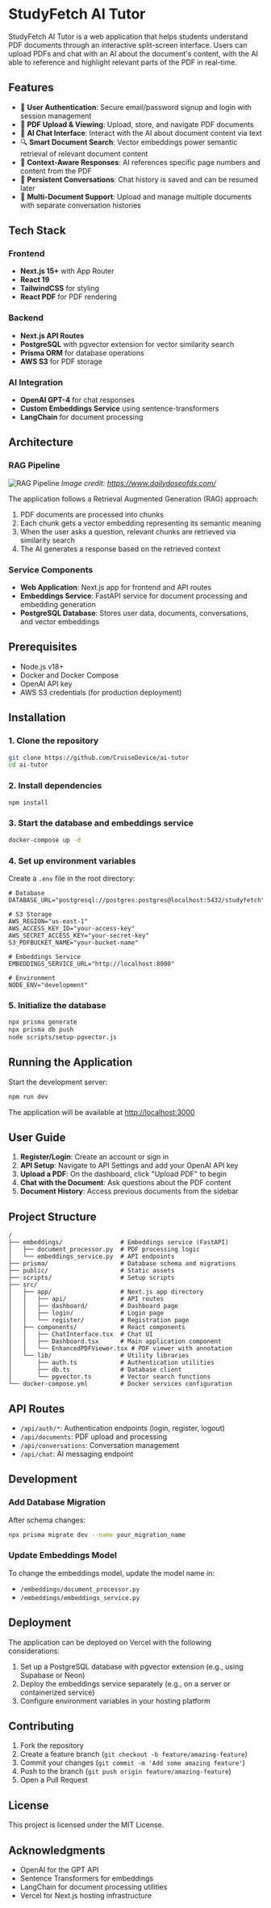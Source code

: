 # StudyFetch AI Tutor

StudyFetch AI Tutor is a web application that helps students understand PDF documents through an interactive split-screen interface. Users can upload PDFs and chat with an AI about the document's content, with the AI able to reference and highlight relevant parts of the PDF in real-time.

## Features

- 🔐 **User Authentication**: Secure email/password signup and login with session management
- 📄 **PDF Upload & Viewing**: Upload, store, and navigate PDF documents
- 💬 **AI Chat Interface**: Interact with the AI about document content via text
- 🔍 **Smart Document Search**: Vector embeddings power semantic retrieval of relevant document content
- 📌 **Context-Aware Responses**: AI references specific page numbers and content from the PDF
- 📝 **Persistent Conversations**: Chat history is saved and can be resumed later
- 🔄 **Multi-Document Support**: Upload and manage multiple documents with separate conversation histories

## Tech Stack

### Frontend
- **Next.js 15+** with App Router
- **React 19**
- **TailwindCSS** for styling
- **React PDF** for PDF rendering

### Backend
- **Next.js API Routes**
- **PostgreSQL** with pgvector extension for vector similarity search
- **Prisma ORM** for database operations
- **AWS S3** for PDF storage

### AI Integration
- **OpenAI GPT-4** for chat responses
- **Custom Embeddings Service** using sentence-transformers
- **LangChain** for document processing

## Architecture

### RAG Pipeline
![RAG Pipeline](./rag-diagram-1.webp)
*Image credit: https://www.dailydoseofds.com/*

The application follows a Retrieval Augmented Generation (RAG) approach:
1. PDF documents are processed into chunks
2. Each chunk gets a vector embedding representing its semantic meaning
3. When the user asks a question, relevant chunks are retrieved via similarity search
4. The AI generates a response based on the retrieved context

### Service Components
- **Web Application**: Next.js app for frontend and API routes
- **Embeddings Service**: FastAPI service for document processing and embedding generation
- **PostgreSQL Database**: Stores user data, documents, conversations, and vector embeddings

## Prerequisites

- Node.js v18+
- Docker and Docker Compose
- OpenAI API key
- AWS S3 credentials (for production deployment)

## Installation

### 1. Clone the repository

```bash
git clone https://github.com/CruiseDevice/ai-tutor
cd ai-tutor
```

### 2. Install dependencies

```bash
npm install
```

### 3. Start the database and embeddings service

```bash
docker-compose up -d
```

### 4. Set up environment variables

Create a `.env` file in the root directory:

```env
# Database
DATABASE_URL="postgresql://postgres:postgres@localhost:5432/studyfetch"

# S3 Storage
AWS_REGION="us-east-1"
AWS_ACCESS_KEY_ID="your-access-key"
AWS_SECRET_ACCESS_KEY="your-secret-key"
S3_PDFBUCKET_NAME="your-bucket-name"

# Embeddings Service
EMBEDDINGS_SERVICE_URL="http://localhost:8000"

# Environment
NODE_ENV="development"
```

### 5. Initialize the database

```bash
npx prisma generate
npx prisma db push
node scripts/setup-pgvector.js
```

## Running the Application

Start the development server:

```bash
npm run dev
```

The application will be available at [http://localhost:3000](http://localhost:3000)

## User Guide

1. **Register/Login**: Create an account or sign in
2. **API Setup**: Navigate to API Settings and add your OpenAI API key
3. **Upload a PDF**: On the dashboard, click "Upload PDF" to begin
4. **Chat with the Document**: Ask questions about the PDF content
5. **Document History**: Access previous documents from the sidebar

## Project Structure

```
/
├── embeddings/                # Embeddings service (FastAPI)
│   ├── document_processor.py  # PDF processing logic
│   └── embeddings_service.py  # API endpoints
├── prisma/                    # Database schema and migrations
├── public/                    # Static assets
├── scripts/                   # Setup scripts
├── src/
│   ├── app/                   # Next.js app directory
│   │   ├── api/               # API routes
│   │   ├── dashboard/         # Dashboard page
│   │   ├── login/             # Login page
│   │   └── register/          # Registration page
│   ├── components/            # React components
│   │   ├── ChatInterface.tsx  # Chat UI
│   │   ├── Dashboard.tsx      # Main application component
│   │   └── EnhancedPDFViewer.tsx # PDF viewer with annotation
│   └── lib/                   # Utility libraries
│       ├── auth.ts            # Authentication utilities
│       ├── db.ts              # Database client
│       └── pgvector.ts        # Vector search functions
└── docker-compose.yml         # Docker services configuration
```

## API Routes

- `/api/auth/*`: Authentication endpoints (login, register, logout)
- `/api/documents`: PDF upload and processing
- `/api/conversations`: Conversation management
- `/api/chat`: AI messaging endpoint

## Development

### Add Database Migration

After schema changes:

```bash
npx prisma migrate dev --name your_migration_name
```

### Update Embeddings Model

To change the embeddings model, update the model name in:
- `/embeddings/document_processor.py`
- `/embeddings/embeddings_service.py`

## Deployment

The application can be deployed on Vercel with the following considerations:

1. Set up a PostgreSQL database with pgvector extension (e.g., using Supabase or Neon)
2. Deploy the embeddings service separately (e.g., on a server or containerized service)
3. Configure environment variables in your hosting platform

## Contributing

1. Fork the repository
2. Create a feature branch (`git checkout -b feature/amazing-feature`)
3. Commit your changes (`git commit -m 'Add some amazing feature'`)
4. Push to the branch (`git push origin feature/amazing-feature`)
5. Open a Pull Request

## License

This project is licensed under the MIT License.

## Acknowledgments

- OpenAI for the GPT API
- Sentence Transformers for embeddings
- LangChain for document processing utilities
- Vercel for Next.js hosting infrastructure